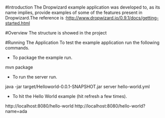 #Introduction
The Dropwizard example application was developed to, as its name implies, provide examples of some of the features present in Dropwizard.The reference is :http://www.dropwizard.io/0.9.1/docs/getting-started.html

#Overview
The structure is showed in the project

#Running The Application
To test the example application run the following commands.

- To package the example run.

mvn package
- To run the server run.

java -jar target/Helloworld-0.0.1-SNAPSHOT.jar server hello-world.yml
- To hit the Hello World example (hit refresh a few times).

http://localhost:8080/hello-world
http://localhost:8080/hello-world?name=ada 
